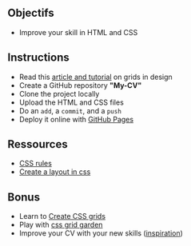 ## Objectifs
- Improve your skill in HTML and CSS

## Instructions

- Read this [article and tutorial](https://css-tricks.com/snippets/css/complete-guide-grid/) on grids in design
- Create a GitHub repository **"My-CV"**
- Clone the project locally
- Upload the HTML and CSS files
- Do an `add`, a `commit`, and a `push`
- Deploy it online with [GitHub Pages](https://help.github.com/articles/configuring-a-publishing-source-for-github-pages/)


## Ressources

- [CSS rules](https://www.w3schools.com/css/default.asp)
- [Create a layout in css](https://apprendre-html.3wa.fr/css-positionnement/layout-css)


##  Bonus


- Learn to [Create CSS grids](https://developer.mozilla.org/en-US/docs/Web/CSS/CSS_Grid_Layout)
- Play with [css grid garden](http://cssgridgarden.com/)
- Improve your CV with your new skills ([inspiration](https://www.visualcv.com/images/visualcv-resume-templates.jpg))

